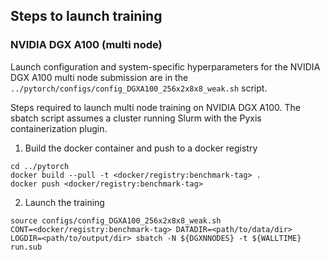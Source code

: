 ## Steps to launch training

### NVIDIA DGX A100 (multi node)

Launch configuration and system-specific hyperparameters for the NVIDIA DGX
A100 multi node submission are in the `../pytorch/configs/config_DGXA100_256x2x8x8_weak.sh` script.

Steps required to launch multi node training on NVIDIA DGX A100.  The sbatch
script assumes a cluster running Slurm with the Pyxis containerization plugin.

1. Build the docker container and push to a docker registry

```
cd ../pytorch
docker build --pull -t <docker/registry:benchmark-tag> .
docker push <docker/registry:benchmark-tag>
```

2. Launch the training
```
source configs/config_DGXA100_256x2x8x8_weak.sh
CONT=<docker/registry:benchmark-tag> DATADIR=<path/to/data/dir> LOGDIR=<path/to/output/dir> sbatch -N ${DGXNNODES} -t ${WALLTIME} run.sub
```
